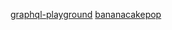 [graphql-playground](https://www.npmjs.com/package/graphql-playground)
[bananacakepop](https://chillicream.com/docs/bananacakepop/install#macos)
